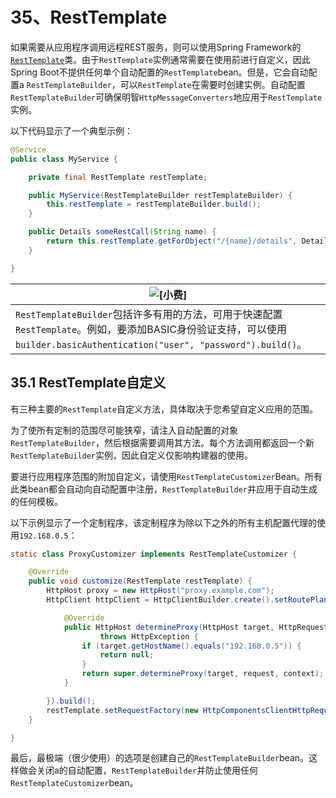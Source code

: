 # 35、RestTemplate

如果需要从应用程序调用远程REST服务，则可以使用Spring Framework的[`RestTemplate`](https://docs.spring.io/spring/docs/5.1.10.RELEASE/javadoc-api/org/springframework/web/client/RestTemplate.html)类。由于`RestTemplate`实例通常需要在使用前进行自定义，因此Spring Boot不提供任何单个自动配置的`RestTemplate`bean。但是，它会自动配置a `RestTemplateBuilder`，可以`RestTemplate`在需要时创建实例。自动配置`RestTemplateBuilder`可确保明智`HttpMessageConverters`地应用于`RestTemplate`实例。

以下代码显示了一个典型示例：

```java
@Service
public class MyService {

	private final RestTemplate restTemplate;

	public MyService(RestTemplateBuilder restTemplateBuilder) {
		this.restTemplate = restTemplateBuilder.build();
	}

	public Details someRestCall(String name) {
		return this.restTemplate.getForObject("/{name}/details", Details.class, name);
	}

}
```

| ![[小费]](https://docs.spring.io/spring-boot/docs/2.1.9.RELEASE/reference/html/images/tip.png) |
| ------------------------------------------------------------ |
| `RestTemplateBuilder`包括许多有用的方法，可用于快速配置`RestTemplate`。例如，要添加BASIC身份验证支持，可以使用`builder.basicAuthentication("user", "password").build()`。 |

## 35.1 RestTemplate自定义

有三种主要的`RestTemplate`自定义方法，具体取决于您希望自定义应用的范围。

为了使所有定制的范围尽可能狭窄，请注入自动配置的对象`RestTemplateBuilder`，然后根据需要调用其方法。每个方法调用都返回一个新`RestTemplateBuilder`实例，因此自定义仅影响构建器的使用。

要进行应用程序范围的附加自定义，请使用`RestTemplateCustomizer`Bean。所有此类bean都会自动向自动配置中注册，`RestTemplateBuilder`并应用于自动生成的任何模板。

以下示例显示了一个定制程序，该定制程序为除以下之外的所有主机配置代理的使用`192.168.0.5`：

```java
static class ProxyCustomizer implements RestTemplateCustomizer {

	@Override
	public void customize(RestTemplate restTemplate) {
		HttpHost proxy = new HttpHost("proxy.example.com");
		HttpClient httpClient = HttpClientBuilder.create().setRoutePlanner(new DefaultProxyRoutePlanner(proxy) {

			@Override
			public HttpHost determineProxy(HttpHost target, HttpRequest request, HttpContext context)
					throws HttpException {
				if (target.getHostName().equals("192.168.0.5")) {
					return null;
				}
				return super.determineProxy(target, request, context);
			}

		}).build();
		restTemplate.setRequestFactory(new HttpComponentsClientHttpRequestFactory(httpClient));
	}

}
```

最后，最极端（很少使用）的选项是创建自己的`RestTemplateBuilder`bean。这样做会关闭a的自动配置，`RestTemplateBuilder`并防止使用任何`RestTemplateCustomizer`bean。